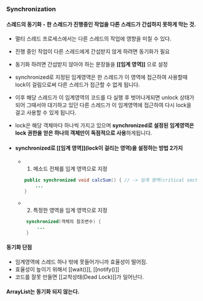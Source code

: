 
### Synchronization

#### **스레드의 동기화 - 한 스레드가 진행중인 작업을 다른 스레드가 간섭하지 못하게 막는 것.**

- 멀티 스레드 프로세스에서는 다른 스레드의 작업에 영향을 미칠 수 있다.

- 진행 중인 작업이 다른 스레드에게 간섭받지 않게 하려면 동기화가 필요 

- 동기화 하려면 간섭받지 않아야 하는 문장들을 **[[임계 영역]]** 으로 설정

- synchronized로 지정된 임계영역은 한 스레드가 이 영역에 접근하여 사용할때 lock이 걸림으로써 다른 스레드가 접근할 수 없게 됩니다.

- 이후 해당 스레드가 이 임계영역의 코드를 다 실행 후 벗어나게되면 unlock 상태가 되어 그때서야 대기하고 있던 다른 스레드가 이 임계영역에 접근하여 다시 lock을 걸고 사용할 수 있게 됩니다.

- lock은 해당 객체마다 하나씩 가지고 있으며 **synchronized로 설정된 임계영역은 lock 권한을 얻은 하나의 객체만이 독점적으로 사용**하게됩니다.

- #### synchronized로 [[임계 영역]](lock이 걸리는 영역)을 설정하는 방법 2가지
	- 1. 메소드 전체를 임계 영역으로 지정
		```java
		public synchronized void calcSum() { // -> 임계 영역(critical section)
			...
		}
		```
	- 2. 특정한 영역을 임계 영역으로 지정
	```java
		synchronized(객체의 참조변수) {
			...
		}	
	```

#### 동기화 단점

- 임계영역에 스레드 하나 밖에 못들어가니까 효율성이 떨어짐.
- 효율성이 높이기 위해서 [[wait()]], [[notify()]]
- 코드를 잘못 만들면 [[교착상태(Dead Lock)]]가 일어난다.

#### ArrayList는 동기화 되지 않는다.